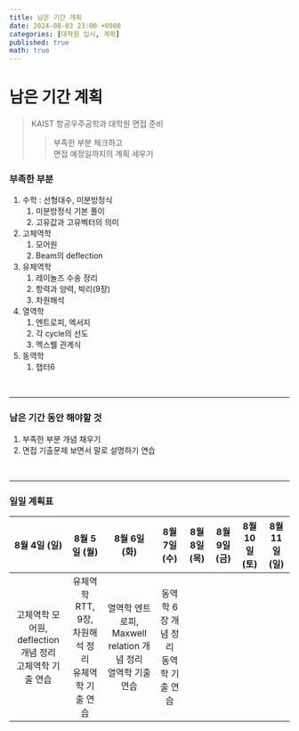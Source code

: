 ```yaml
---
title: 남은 기간 계획
date: 2024-08-03 23:00 +0900
categories: [대학원 입시, 계획]
published: true
math: true
---
```


# 남은 기간 계획


> KAIST 항공우주공학과 대학원 면접 준비
>> 부족한 부분 체크하고<br>
>> 면접 예정일까지의 계획 세우기



### 부족한 부분
1. 수학 : 선형대수, 미분방정식
   1. 미분방정식 기본 풀이
   2. 고유값과 고유벡터의 의미
2. 고체역학
   1. 모어원
   2. Beam의 deflection
3. 유체역학
   1. 레이놀즈 수송 정리
   2. 항력과 양력, 박리(9장)
   3. 차원해석
4. 열역학
   1. 엔트로피, 엑서지
   2. 각 cycle의 선도
   3. 멕스웰 관계식
5. 동역학
   1. 챕터6

<br>

***
### 남은 기간 동안 해야할 것
1. 부족한 부분 개념 채우기
2. 면접 기출문제 보면서 말로 설명하기 연습

<br>

***
### 일일 계획표
|8월 4일 (일)|8월 5일 (월)|8월 6일 (화)|8월 7일 (수)|8월 8일 (목)|8월 9일 (금)|8월 10일 (토)|8월 11일 (일)|
|:----------:|:----------:|:----------:|:----------:|:----------:|:----------:|:----------:|:----------:|
|고체역학 모어원, deflection 개념 정리 <br> 고체역학 기출 연습|유체역학 RTT, 9장, 차원해석 정리 <br> 유체역학 기출 연습|열역학 엔트로피, Maxwell relation 개념 정리 <br> 열역학 기출 연습|동역학 6장 개념 정리 <br> 동역학 기출 연습|

